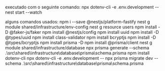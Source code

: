 executado com o seguinte comando:
npx dotenv-cli -e .env.development -- nest start --watch

alguns comandos usados:
npm i --save @nestjs/platform-fastify
nest g module shared/infrastructure/env-config
nest g resource users
npm install -D @faker-js/faker
npm install @nestjs/config
npm install uuid
npm install -D @types/uuid
npm install class-validator
npm install bcryptjs
npm install -D @types/bcryptjs
npm install prisma -D
npm install @prisma/client
nest g module shared/infrastructure/database
npx prisma generate --schema .\src\shared\infrastructure\database\prisma\schema.prisma
npm install dotenv-cli
npx dotenv-cli -e .env.development -- npx prisma migrate dev --schema .\src\shared\infrastructure\database\prisma\schema.prisma
